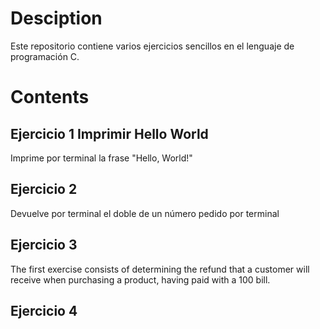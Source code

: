 # Desciption

Este repositorio contiene varios ejercicios sencillos en el
lenguaje de programación C.

# Contents
## Ejercicio 1 Imprimir Hello World

Imprime por terminal la frase "Hello, World!"

## Ejercicio 2

Devuelve por terminal el doble de un número pedido por terminal

## Ejercicio 3

The first exercise consists of determining the refund that a customer will receive when purchasing a product, having paid with a 100 bill.

## Ejercicio 4

